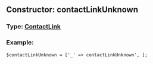 ## Constructor: contactLinkUnknown  



### Type: [ContactLink](../types/ContactLink.md)

### Example:


```
$contactLinkUnknown = ['_' => contactLinkUnknown', ];
```